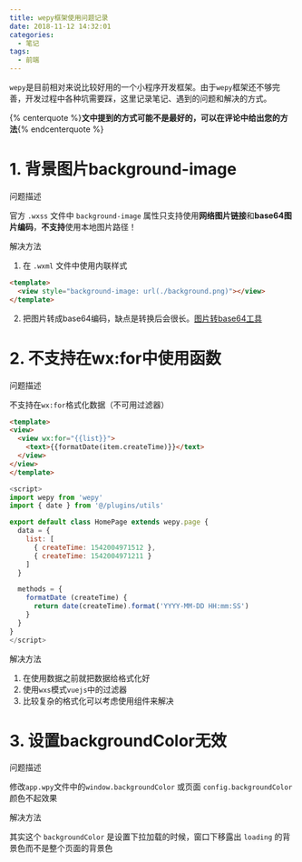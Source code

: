 ```yaml
---
title: wepy框架使用问题记录
date: 2018-11-12 14:32:01
categories:
  - 笔记
tags:
  - 前端
---
```


`wepy`是目前相对来说比较好用的一个小程序开发框架。由于`wepy`框架还不够完善，开发过程中各种坑需要踩，这里记录笔记、遇到的问题和解决的方式。

{% centerquote %}**文中提到的方式可能不是最好的，可以在评论中给出您的方法**{% endcenterquote %}

<!-- more -->

# 1. 背景图片background-image

<span class="label danger">问题描述</span>

官方 `.wxss` 文件中 `background-image` 属性只支持使用**网络图片链接**和**base64图片编码**，**不支持**使用本地图片路径！

<span class="label success">解决方法</span>

1. 在 `.wxml` 文件中使用内联样式
  ```html
  <template>
    <view style="background-image: url(./background.png)"></view>
  </template>
  ```
2. 把图片转成base64编码，缺点是转换后会很长。[图片转base64工具](http://tool.chinaz.com/tools/imgtobase)

# 2. 不支持在wx:for中使用函数

<span class="label danger">问题描述</span>

不支持在`wx:for`格式化数据（不可用过滤器）

```html
<template>
<view>
  <view wx:for="{{list}}">
    <text>{{formatDate(item.createTime)}}</text>
  </view>
</view>
</template>
```

```js
<script>
import wepy from 'wepy'
import { date } from '@/plugins/utils'

export default class HomePage extends wepy.page {
  data = {
    list: [
      { createTime: 1542004971512 },
      { createTime: 1542004971211 }
    ]
  }

  methods = {
    formatDate (createTime) {
      return date(createTime).format('YYYY-MM-DD HH:mm:SS')
    }
  }
}
</script>
```

<span class="label success">解决方法</span>

1. 在使用数据之前就把数据给格式化好
2. 使用`wxs`模式`vuejs`中的过滤器
3. 比较复杂的格式化可以考虑使用组件来解决

# 3. 设置backgroundColor无效

<span class="label danger">问题描述</span>

修改`app.wpy`文件中的`window.backgroundColor` 或页面 `config.backgroundColor` 颜色不起效果

<span class="label success">解决方法</span>

其实这个 `backgroundColor` 是设置下拉加载的时候，窗口下移露出 `loading` 的背景色而不是整个页面的背景色
